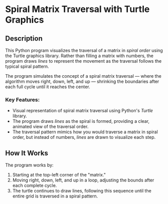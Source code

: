 # Spiral Matrix Traversal with Turtle Graphics

## Description

This Python program visualizes the traversal of a matrix in *spiral order* using the Turtle graphics library.
Rather than filling a matrix with numbers, the program draws *lines* to represent the movement as the traversal follows the typical spiral pattern.

The program simulates the concept of a spiral matrix traversal — where the algorithm moves right, down, left, and up — shrinking the boundaries after each full cycle until it reaches the center.

### Key Features:
- Visual representation of spiral matrix traversal using Python's *Turtle* library.
- The program draws *lines* as the spiral is formed, providing a clear, animated view of the traversal order.
- The traversal pattern mimics how you would traverse a matrix in spiral order, but instead of numbers, *lines* are drawn to visualize each step.

## How It Works

The program works by:
1. Starting at the top-left corner of the "matrix."
2. Moving right, down, left, and up in a loop, adjusting the bounds after each complete cycle.
3. The turtle continues to draw lines, following this sequence until the entire grid is traversed in a spiral pattern.
